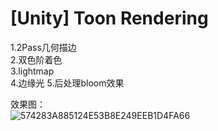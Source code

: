 # [Unity] Toon Rendering
1.2Pass几何描边  
2.双色阶着色  
3.lightmap  
4.边缘光 
5.后处理bloom效果  

效果图：  
![574283A885124E53B8E249EEB1D4FA66](https://user-images.githubusercontent.com/74462917/123406622-11a2ac00-d5e6-11eb-8ba4-bbb17d45a597.jpg)
